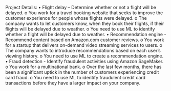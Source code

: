Project Details:
•	Flight delay – Determine whether or not a flight will be delayed.
o	You work for a travel booking website that seeks to improve the customer experience for people whose flights were delayed. 
o	The company wants to let customers know, when they book their flights, if their flights will be delayed due to weather. 
o	You need to use ML to identify whether a flight will be delayed due to weather. 
•	Recommendation engine - Recommend content based on Amazon.com customer reviews.
o	You work for a startup that delivers on-demand video streaming services to users. 
o	The company wants to introduce recommendations based on each user’s viewing history. 
o	You need to use ML to create a recommendation engine.
•	Fraud detection - Identify fraudulent activities using Amazon SageMaker.
o	You work for a multinational bank. 
o	Over the last few months, there has been a significant uptick in the number of customers experiencing credit card fraud. 
o	You need to use ML to identify fraudulent credit card transactions before they have a larger impact on your company. 

